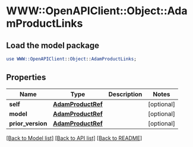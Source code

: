 # WWW::OpenAPIClient::Object::AdamProductLinks

## Load the model package
```perl
use WWW::OpenAPIClient::Object::AdamProductLinks;
```

## Properties
Name | Type | Description | Notes
------------ | ------------- | ------------- | -------------
**self** | [**AdamProductRef**](AdamProductRef.md) |  | [optional] 
**model** | [**AdamProductRef**](AdamProductRef.md) |  | [optional] 
**prior_version** | [**AdamProductRef**](AdamProductRef.md) |  | [optional] 

[[Back to Model list]](../README.md#documentation-for-models) [[Back to API list]](../README.md#documentation-for-api-endpoints) [[Back to README]](../README.md)



